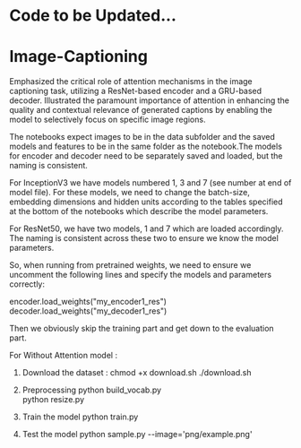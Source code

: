 # Code to be Updated...

# Image-Captioning
Emphasized the critical role of attention mechanisms in the image captioning task, utilizing a ResNet-based encoder and a GRU-based decoder. Illustrated the paramount importance of attention in enhancing the quality and contextual relevance of generated captions by enabling the model to selectively focus on specific image regions.


The notebooks expect images to be in the data subfolder and the saved models and features to be in the same folder as the notebook.The models for encoder and decoder need to be separately saved and loaded, but the naming is consistent. 

For InceptionV3 we have models numbered 1, 3 and 7 (see number at end of model file). For these models, we need to change the batch-size, embedding dimensions and hidden units according to the tables specified at the bottom of the notebooks which describe the model parameters.

For ResNet50, we have two models, 1 and 7 which are loaded accordingly. The naming is consistent across these two to ensure we know the model parameters.

So, when running from pretrained weights, we need to ensure we uncomment the following lines and specify the models and parameters correctly:

encoder.load_weights("my_encoder1_res")
decoder.load_weights("my_decoder1_res")

Then we obviously skip the training part and get down to the evaluation part.



For Without Attention model :

1. Download the dataset :
	chmod +x download.sh
	./download.sh
	
2. Preprocessing
	python build_vocab.py   
	python resize.py

3. Train the model
	python train.py    

4. Test the model
	python sample.py --image='png/example.png'
